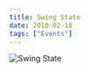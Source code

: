 ```yaml
---
title: Swing State
date: 2010-02-18
tags: ["Events"]
---
```


![Swing State](/images/2010-02-18.jpg)
